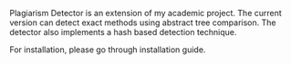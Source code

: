 Plagiarism Detector is an extension of my academic project. The current version can detect exact methods using abstract tree comparison. The detector also implements a hash based detection technique.

For installation, please go through installation guide.


